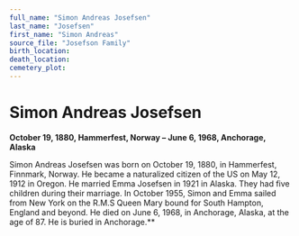 ```yaml
---
full_name: "Simon Andreas Josefsen"
last_name: "Josefsen"
first_name: "Simon Andreas"
source_file: "Josefson Family"
birth_location:
death_location:
cemetery_plot: 
---
```

# Simon Andreas Josefsen

**October 19, 1880, Hammerfest, Norway – June 6, 1968, Anchorage,
Alaska**

Simon Andreas Josefsen was born on October 19, 1880, in Hammerfest,
Finnmark, Norway. He became a naturalized citizen of the US on May 12,
1912 in Oregon. He married Emma Josefsen in 1921 in Alaska. They had
five children during their marriage. In October 1955, Simon and Emma
sailed from New York on the R.M.S Queen Mary bound for South Hampton,
England and beyond. He died on June 6, 1968, in Anchorage, Alaska, at
the age of 87. He is buried in Anchorage.\*\*

